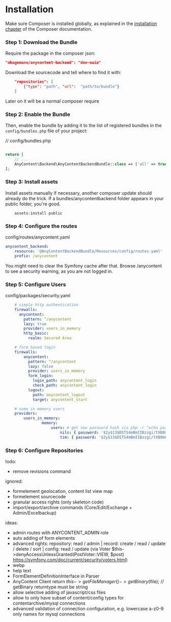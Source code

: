 Installation
============

Make sure Composer is installed globally, as explained in the
[installation chapter](https://getcomposer.org/doc/00-intro.md)
of the Composer documentation.


### Step 1: Download the Bundle

Require the package in the composer json:

```json
"nhagemann/anycontent-backend": "dev-main"
```

Download the sourcecode and tell where to find it with:

```json
    "repositories": [
        {"type": "path", "url":  "path/to/bundle"}
    ]
```

Later on it will be a normal composer require


### Step 2: Enable the Bundle

Then, enable the bundle by adding it to the list of registered bundles
in the `config/bundles.php` file of your project:

// config/bundles.php

```php

return [
    // ...
    AnyContent\Backend\AnyContentBackendBundle::class => ['all' => true],
];
```
### Step 3: Install assets

Install assets manually if necessary, another composer update should already do the trick. If a bundles/anycontentbackend folder appears in your public folder, you're good.

```console
    assets:install public
```


### Step 4: Configure the routes

config/routes/anycontent.yaml

```yaml
anycontent_backend:
    resource: '@AnyContentBackendBundle/Resources/config/routes.yaml'
    prefix: /anycontent
```

You might need to clear the Symfony cache after that. Browse /anycontent to see a security warning, as you are not logged in.

### Step 5: Configure Users

config/packages/security.yaml

```yaml
    # simple http authentication
    firewalls:
      anycontent:
        pattern: ^/anycontent
        lazy: true
        provider: users_in_memory
        http_basic:
          realm: Secured Area
```

```yaml
    # form based login
    firewalls:
        anycontent:
          pattern: ^/anycontent
          lazy: false
          provider: users_in_memory
          form_login:
            login_path: anycontent_login
            check_path: anycontent_login
          logout:
            path: anycontent_logout
            target: anycontent_start
```

```yaml
    # some in memory users
    providers:
        users_in_memory:
                memory:
                    users: # get new password hash via php -r "echo password_hash('****', PASSWORD_BCRYPT, ['cost' => 13]) . PHP_EOL;"
                        nils: { password: '$2y$13$DSTS4mBmIIBzzgi/tXB0mOrNy4vX/k6hcCl2oLijJaM24tEkzMose', roles: [ 'ROLE_ANYCONTENT' ] }
                        tim: { password: '$2y$13$DSTS4mBmIIBzzgi/tXB0mOrNy4vX/k6hcCl2oLijJaM24tEkzMose', roles: [ 'ROLE_ANYCONTENT' ] }
```

### Step 6: Configure Repositories



todo:
- remove revisions command

ignored:
- formelement geolocation, content list view map
- formelement sourcecode
- granular access rights (only skeleton code)
- import/export/archive commands (Core/Edit/Exchange + Admin/Excelbackup)

ideas:
- admin routes with ANYCONTENT_ADMIN role
- auto adding of form elements
- advanced rights: repository: read / admin | record: create / read / update / delete / sort | config: read / update (via Voter $this->denyAccessUnlessGranted(PostVoter::VIEW, $post) https://symfony.com/doc/current/security/voters.html)
- webp
- help text
- FormElementDefinitionInterface in Parser
- AnyContent Client return $this->getFileManager()->getBinary($file); // getBinary returntype must be string
- allow selective adding of javascript/css files
- allow to only have subset of content/config types for contentarchive/mysql connections
- advanced validation of connection configuration, e.g. lowercase a-z0-9 only names for mysql connections
